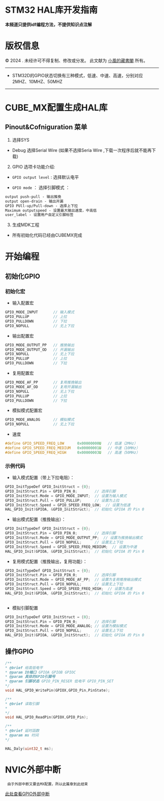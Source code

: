 # STM32 HAL库开发指南
**本频道只提供idf编程方法，不提供知识点注解**

# 版权信息

© 2024 . 未经许可不得复制、修改或分发。 此文献为 [小風的藏書閣](https://t.me/xfp2333) 所有。

---

 - STM32D的GPIO状态切换有三种模式，低速、中速、高速，分别对应 2MHZ、10MHZ、50MHZ

---

# CUBE_MX配置生成HAL库

## Pinout&Cofniguration 菜单

1. 选择SYS 

- Debug 选择Serial Wire (如果不选择Seria Wire ,下载一次程序后就不能再下载)

2. GPIO 选项卡功能介绍: 

- `GPIO output level` : 选择默认电平

- `GPIO mode` ： 选择引脚模式 ：

```md
output push-pull - 输出推挽
output open-drain - 输出开漏
GPIO PUll-up/Pull-down - 选择上下拉
Maximum outputspeed - 设置最大输出速度，中高低
user_label - 设置用户自定义引脚标签
```

3. 生成MDK工程


- 所有初始化代码已经由CUBEMX完成

# 开始编程

## 初始化GPIO

### 初始化宏

- 输入配置宏
```c
GPIO_MODE_INPUT       // 输入模式
GPIO_PULLUP           // 上拉
GPIO_PULLDOWN         // 下拉
GPIO_NOPULL           // 无上下拉

```

- 输出配置宏 
```c
GPIO_MODE_OUTPUT_PP   // 推挽输出
GPIO_MODE_OUTPUT_OD   // 开漏输出
GPIO_NOPULL           // 无上下拉
GPIO_PULLUP           // 上拉
GPIO_PULLDOWN         // 下拉
```

- 复用配置宏

```c
GPIO_MODE_AF_PP       // 复用推挽输出
GPIO_MODE_AF_OD       // 复用开漏输出
GPIO_NOPULL           // 无上下拉
GPIO_PULLUP           // 上拉
GPIO_PULLDOWN         // 下拉

```

- 模拟模式配置宏
```c
GPIO_MODE_ANALOG      // 模拟模式
GPIO_NOPULL           // 无上下拉

```

- 速度
```c
#define GPIO_SPEED_FREQ_LOW      0x00000000U   // 低速（2MHz）
#define GPIO_SPEED_FREQ_MEDIUM   0x00000001U   // 中速（10MHz）
#define GPIO_SPEED_FREQ_HIGH     0x00000003U   // 高速（50MHz）

```
### 示例代码
- 输入模式配置（带上下拉电阻）：
```c
GPIO_InitTypeDef GPIO_InitStruct = {0};
GPIO_InitStruct.Pin = GPIO_PIN_0;        // 选择引脚
GPIO_InitStruct.Mode = GPIO_MODE_INPUT;  // 设置为输入模式
GPIO_InitStruct.Pull = GPIO_PULLUP;      // 设置为上拉
GPIO_InitStruct.Speed = GPIO_SPEED_FREQ_LOW;  // 设置为低速
HAL_GPIO_Init(GPIOA, &GPIO_InitStruct);  // 初始化 GPIOA 的 Pin 0

```

- 输出模式配置（推挽输出）：
```c
GPIO_InitTypeDef GPIO_InitStruct = {0};
GPIO_InitStruct.Pin = GPIO_PIN_0;        // 选择引脚
GPIO_InitStruct.Mode = GPIO_MODE_OUTPUT_PP;  // 设置为推挽输出模式
GPIO_InitStruct.Pull = GPIO_NOPULL;      // 设置无上下拉
GPIO_InitStruct.Speed = GPIO_SPEED_FREQ_MEDIUM;  // 设置为中速
HAL_GPIO_Init(GPIOA, &GPIO_InitStruct);  // 初始化 GPIOA 的 Pin 0

```

- 复用模式配置（推挽输出，复用功能）：
```c
GPIO_InitTypeDef GPIO_InitStruct = {0};
GPIO_InitStruct.Pin = GPIO_PIN_0;        // 选择引脚
GPIO_InitStruct.Mode = GPIO_MODE_AF_PP;  // 设置为复用推挽输出模式
GPIO_InitStruct.Pull = GPIO_NOPULL;      // 设置无上下拉
GPIO_InitStruct.Speed = GPIO_SPEED_FREQ_HIGH;  // 设置为高速
HAL_GPIO_Init(GPIOA, &GPIO_InitStruct);  // 初始化 GPIOA 的 Pin 0
 
```

- 模拟引脚配置
```c
GPIO_InitTypeDef GPIO_InitStruct = {0};
GPIO_InitStruct.Pin = GPIO_PIN_0;        // 选择引脚
GPIO_InitStruct.Mode = GPIO_MODE_ANALOG; // 设置为模拟模式
GPIO_InitStruct.Pull = GPIO_NOPULL;      // 设置无上下拉
HAL_GPIO_Init(GPIOA, &GPIO_InitStruct);  // 初始化 GPIOA 的 Pin 0

```

## 操作GPIO
```c
/**
* @brief 给高低电平
* @param IO端口 GPIOA GPIOB GPIOC
* @param 具体的GPIO引脚号
* @param 引脚状态 GPIO_PIN_RESER 低电平 GPIO_PIN_SET
*/ 
void HAL_GPIO_WritePin(GPIOX,GPIO_Pin,PinState);

/**
* @brief 读取引脚
* 
*/
void HAL_GPIO_ReadPin(GPIOX,GPIO_Pin);

/**
* @brief 延时函数
* @param ms 时间
*/

HAL_Daly(uint32_t ms);
```

# NVIC外部中断

` 由于外部中断又要去MX配置，所以此篇章到此结束`

[此处查看GPIO外部中断](./GPIONVIC.MD)
